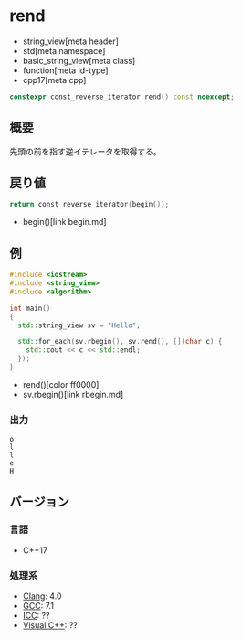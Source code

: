 # rend
* string_view[meta header]
* std[meta namespace]
* basic_string_view[meta class]
* function[meta id-type]
* cpp17[meta cpp]

```cpp
constexpr const_reverse_iterator rend() const noexcept;
```

## 概要
先頭の前を指す逆イテレータを取得する。


## 戻り値
```cpp
return const_reverse_iterator(begin());
```
* begin()[link begin.md]


## 例
```cpp example
#include <iostream>
#include <string_view>
#include <algorithm>

int main()
{
  std::string_view sv = "Hello";

  std::for_each(sv.rbegin(), sv.rend(), [](char c) {
    std::cout << c << std::endl;
  });
}
```
* rend()[color ff0000]
* sv.rbegin()[link rbegin.md]

### 出力
```
o
l
l
e
H
```


## バージョン
### 言語
- C++17

### 処理系
- [Clang](/implementation.md#clang): 4.0
- [GCC](/implementation.md#gcc): 7.1
- [ICC](/implementation.md#icc): ??
- [Visual C++](/implementation.md#visual_cpp): ??
